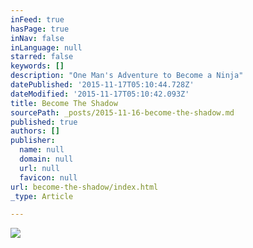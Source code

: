```yaml
---
inFeed: true
hasPage: true
inNav: false
inLanguage: null
starred: false
keywords: []
description: "One Man's Adventure to Become a Ninja"
datePublished: '2015-11-17T05:10:44.728Z'
dateModified: '2015-11-17T05:10:42.093Z'
title: Become The Shadow
sourcePath: _posts/2015-11-16-become-the-shadow.md
published: true
authors: []
publisher:
  name: null
  domain: null
  url: null
  favicon: null
url: become-the-shadow/index.html
_type: Article

---
```

![](https://the-grid-user-content.s3-us-west-2.amazonaws.com/8bd3f262-94f7-4ae5-8922-a5c1ada05407.jpg)